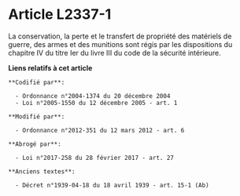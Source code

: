 # Article L2337-1

La conservation, la perte et le transfert de propriété des matériels de guerre, des armes et des munitions sont régis par les
dispositions du chapitre IV du titre Ier du livre III du code de la sécurité intérieure.

**Liens relatifs à cet article**

	**Codifié par**:

	  - Ordonnance n°2004-1374 du 20 décembre 2004
	  - Loi n°2005-1550 du 12 décembre 2005 - art. 1

	**Modifié par**:

	  - Ordonnance n°2012-351 du 12 mars 2012 - art. 6

	**Abrogé par**:

	  - Loi n°2017-258 du 28 février 2017 - art. 27

	**Anciens textes**:

	  - Décret n°1939-04-18 du 18 avril 1939 - art. 15-1 (Ab)
